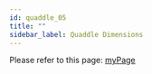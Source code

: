 ```yaml
---
id: quaddle_05
title: ""
sidebar_label: Quaddle Dimensions
---
```

Please refer to this page: [myPage](../../static/files/DefaultQuaddles.html)

